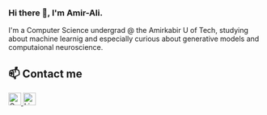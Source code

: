 ### Hi there 👋, I'm Amir-Ali.

<!--
**geekn0rd/geekn0rd** is a ✨ _special_ ✨ repository because its `README.md` (this file) appears on your GitHub profile.

Here are some ideas to get you started:

- 🔭 I’m currently working on ...
- 🌱 I’m currently learning ...
- 👯 I’m looking to collaborate on ...
- 🤔 I’m looking for help with ...
- 💬 Ask me about ...
- 📫 How to reach me: ...
- 😄 Pronouns: ...
- ⚡ Fun fact: ...
-->
I'm a Computer Science undergrad @ the Amirkabir U of Tech, studying about machine learnig and especially curious about generative models and computaional neuroscience. 
## :mailbox: Contact me
<p align="left"> 
<a href="mailto:a2motaghedy@gmail.com"> <img src="https://img.shields.io/badge/Gmail-282C34?logo=gmail" alt="Gmail logo" title="Gmail" height="25" />
</a>
<a href="https:https://www.linkedin.com/in/amir-ali-motaghedy-455b60224/" target="_blank"> <img src="https://img.shields.io/badge/LinkedIn-282C34?style=for-the-badge&logo=linkedin&logoColor=blue" alt="LinkedIn logo" title="LinkedIn" height="25" /> 
</a> 
</p>
